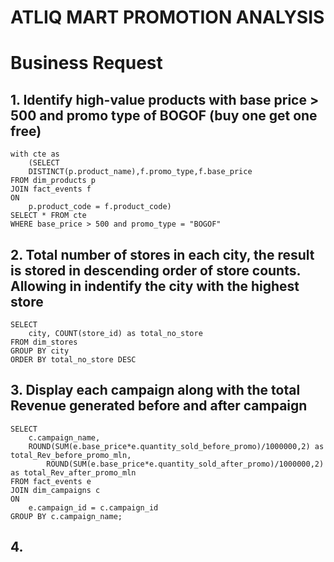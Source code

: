 # ATLIQ MART PROMOTION ANALYSIS

# Business Request

## 1. Identify high-value products with base price > 500 and promo type of BOGOF (buy one get one free)
```
with cte as 
	(SELECT 
	DISTINCT(p.product_name),f.promo_type,f.base_price
FROM dim_products p
JOIN fact_events f
ON
	p.product_code = f.product_code)
SELECT * FROM cte
WHERE base_price > 500 and promo_type = "BOGOF"
```

## 2. Total number of stores in each city, the result is stored in descending order of store counts. Allowing in indentify the city with the highest store
```
SELECT
	city, COUNT(store_id) as total_no_store
FROM dim_stores
GROUP BY city 
ORDER BY total_no_store DESC
```

## 3. Display each campaign along with the total Revenue generated before and after campaign
```
SELECT 
	c.campaign_name,
	ROUND(SUM(e.base_price*e.quantity_sold_before_promo)/1000000,2) as total_Rev_before_promo_mln,
        ROUND(SUM(e.base_price*e.quantity_sold_after_promo)/1000000,2) as total_Rev_after_promo_mln
FROM fact_events e
JOIN dim_campaigns c
ON
	e.campaign_id = c.campaign_id
GROUP BY c.campaign_name;
```

## 4. 
